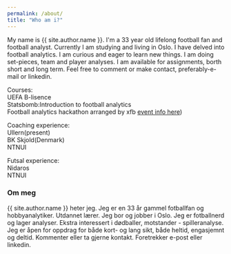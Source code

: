 ```yaml
---
permalink: /about/
title: "Who am i?"
---
```

My name is  {{ site.author.name }}. I'm a 33 year old lifelong football fan and football analyst. Currently I am studying and living in Oslo. I have delved into football analytics. I am curious and eager to learn new things. I am doing set-pieces, team and player analyses. I am available for assignments, borth short and long term. Feel free to comment or make contact, preferably-e-mail or linkedin.

Courses: <br>
UEFA B-lisence <br>
Statsbomb:Introduction to football analytics <br>
Football analytics hackathon arranged by xfb [event info here](https://hackathon.xfbanalytics.com/?trk=public_post_comment-text))<br>

Coaching experience: <br>
Ullern(present)<br>
BK Skjold(Denmark)<br>
NTNUI <br>

Futsal experience:<br> 
Nidaros<br>
NTNUI<br>



### Om meg
{{ site.author.name }} heter jeg. Jeg er en 33 år gammel fotballfan og hobbyanalytiker. Utdannet lærer. Jeg bor og jobber i Oslo. Jeg er fotballnerd og lager analyser. Ekstra interessert i dødballer, motstander - spilleranalyse. Jeg er åpen for oppdrag for både kort- og lang sikt, både heltid, engasjemnt og deltid. Kommenter eller ta gjerne kontakt. Foretrekker e-post eller linkedin.

